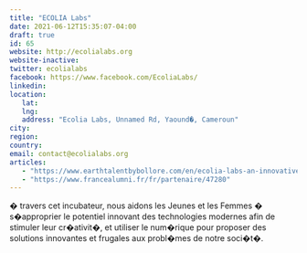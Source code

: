 ```yaml
---
title: "ECOLIA Labs"
date: 2021-06-12T15:35:07-04:00
draft: true
id: 65
website: http://ecolialabs.org
website-inactive: 
twitter: ecolialabs
facebook: https://www.facebook.com/EcoliaLabs/
linkedin: 
location: 
   lat: 
   lng: 
   address: "Ecolia Labs, Unnamed Rd, Yaound�, Cameroun"
city: 
region: 
country: 
email: contact@ecolialabs.org
articles:
   - "https://www.earthtalentbybollore.com/en/ecolia-labs-an-innovative-project-turned-towards-the-digital/"
   - "https://www.francealumni.fr/fr/partenaire/47280"
---
```

� travers cet incubateur, nous aidons les Jeunes et les Femmes � s�approprier le potentiel innovant des technologies modernes afin de stimuler leur cr�ativit�, et utiliser le num�rique pour proposer des solutions innovantes et frugales aux probl�mes de notre soci�t�.
